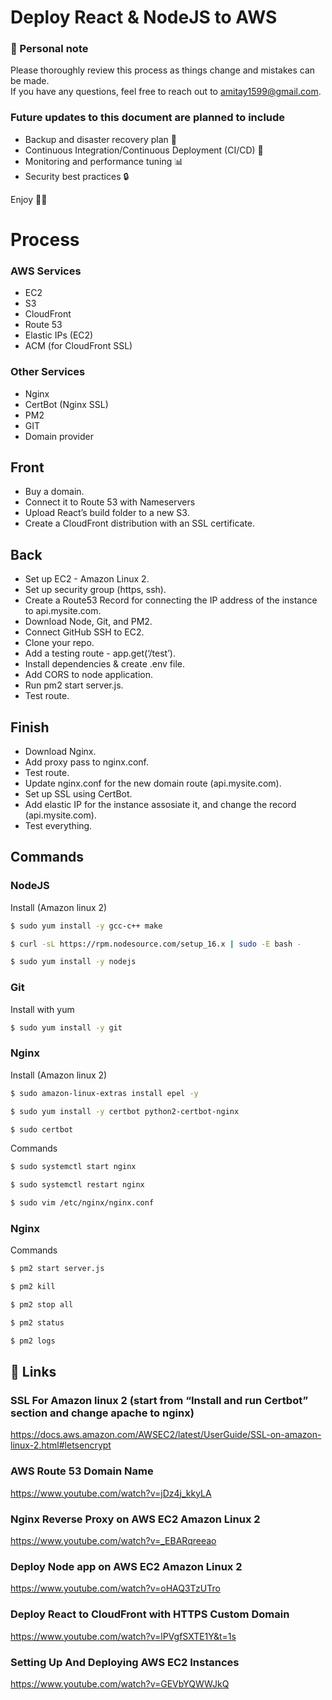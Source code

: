 
# Deploy React & NodeJS to AWS

### 👋 Personal note
Please thoroughly review this process as things change and mistakes can be made.  
If you have any questions, feel free to reach out to amitay1599@gmail.com. 

###  Future updates to this document are planned to include
- Backup and disaster recovery plan 💾
- Continuous Integration/Continuous Deployment (CI/CD) 🤖
- Monitoring and performance tuning 📊
- Security best practices 🔒

Enjoy 🚀🚀


# Process

### AWS Services
- EC2 
- S3 
- CloudFront 
- Route 53 
- Elastic IPs (EC2)
- ACM (for CloudFront SSL)


### Other Services
- Nginx  
- CertBot (Nginx SSL) 
- PM2 
- GIT
- Domain provider



## Front
* Buy a domain.
* Connect it to Route 53 with Nameservers
* Upload React’s build folder to a new S3.
* Create a CloudFront distribution with an SSL certificate.

## Back
* Set up EC2 - Amazon Linux 2.
* Set up security group (https, ssh).
* Create a Route53 Record for connecting the IP address of the instance to api.mysite.com.
* Download Node, Git, and PM2.
* Connect GitHub SSH to EC2.
* Clone your repo.
* Add a testing route - app.get(‘/test’).
* Install dependencies & create .env file.
* Add CORS to node application.
* Run pm2 start server.js.
* Test route.

## Finish
* Download Nginx.
* Add proxy pass to nginx.conf.
* Test route.
* Update  nginx.conf for the new domain route (api.mysite.com).
* Set up SSL using CertBot.
* Add elastic IP for the instance assosiate it, and  change the record (api.mysite.com).
* Test everything.



## Commands


### NodeJS
Install (Amazon linux 2)

```bash
$ sudo yum install -y gcc-c++ make
```

```bash
$ curl -sL https://rpm.nodesource.com/setup_16.x | sudo -E bash -
```

```bash
$ sudo yum install -y nodejs
```


### Git
Install with yum

```bash
$ sudo yum install -y git
```



### Nginx

Install (Amazon linux 2)
```bash
$ sudo amazon-linux-extras install epel -y 
```

```bash
$ sudo yum install -y certbot python2-certbot-nginx
```

```bash
$ sudo certbot
```

Commands
```bash
$ sudo systemctl start nginx
```

```bash
$ sudo systemctl restart nginx
```

```bash
$ sudo vim /etc/nginx/nginx.conf
```



### Nginx

Commands
```bash
$ pm2 start server.js 
```

```bash
$ pm2 kill 
```

```bash
$ pm2 stop all
```

```bash
$ pm2 status
```

```bash
$ pm2 logs
```





## 🔗 Links
###  SSL For Amazon linux 2 (start from “Install and run Certbot” section and change apache to nginx)  
https://docs.aws.amazon.com/AWSEC2/latest/UserGuide/SSL-on-amazon-linux-2.html#letsencrypt


###  AWS Route 53 Domain Name 
https://www.youtube.com/watch?v=jDz4j_kkyLA 

###  Nginx Reverse Proxy on AWS EC2 Amazon Linux 2 
https://www.youtube.com/watch?v=_EBARqreeao

###  Deploy Node app on AWS EC2 Amazon Linux 2 
https://www.youtube.com/watch?v=oHAQ3TzUTro

###  Deploy React to CloudFront with HTTPS Custom Domain
https://www.youtube.com/watch?v=lPVgfSXTE1Y&t=1s

###  Setting Up And Deploying AWS EC2 Instances
https://www.youtube.com/watch?v=GEVbYQWWJkQ

